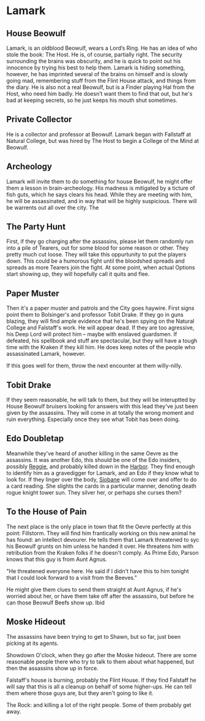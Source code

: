 # Lamark

## House Beowulf

Lamark, is an oldblood Beowulf, wears a Lord’s Ring. He has an idea of who stole the book: The Host. He is, of course, partially right. The security surrounding the brains was obscurity, and he is quick to point out his innocence by trying his best to help them. Lamark is hiding something, however, he has imprinted several of the brains on himself and is slowly going mad, remembering stuff from the Flint House attack, and things from the diary. He is also not a real Beowulf, but is a Finder playing Hal from the Host, who need him badly. He doesn’t want them to find that out, but he's bad at keeping secrets, so he just keeps his mouth shut sometimes.

## Private Collector

He is a collector and professor at Beowulf. Lamark began with Fallstaff at Natural College, but was hired by The Host to begin a College of the Mind at Beowulf.

## Archeology

Lamark will invite them to do something for house Beowulf, he might offer them a lesson in brain-archeology. His madness is mitigated by a ticture of fish guts, which he says clears his head. While they are meeting with him, he will be assassinated, and in way that will be highly suspicious. There will be warrents out all over the city. The 


## The Party Hunt

First, if they go charging after the assassins, please let them randomly run into a pile of Tearers, out for some blood for some reason or other. They pretty much cut loose. They will take this oppurtunity to put the players down. This could be a humorous fight until the bloodshed spreads and spreads as more Tearers join the fight. At some point, when actual Options start showing up, they will hopefully call it quits and flee.


## Paper Muster

Then it's a paper muster and patrols and the City goes haywire. First signs point them to Bolsinger's and professor Tobit Drake. If they go in guns blazing, they will find ample evidence that he's been spying on the Natural College and Falstaff's work. He will appear dead. If they are too agressive, his Deep Lord will protect him – maybe with enslaved guardsmen. If defeated, his spellbook and stuff are spectacular, but they will have a tough time with the Kraken if they kill him. He does keep notes of the people who assassinated Lamark, however.

If this goes well for them, throw the next encounter at them willy-nilly.

## Tobit Drake

If they seem reasonable, he will talk to them, but they will be interuptted by House Beowulf bruisers looking for answers with this lead they've just been given by the assassins. They will come in at totally the wrong moment and ruin everything. Especially once they see what Tobit has been doing.

## Edo Doubletap

Meanwhile they've heard of another killing in the same Oevre as the assassins. It was another Edo, this should be one of the Edo insiders, possibly [Reggie](/p/reggie_the_lame), and probably killed down in the [Harbor](/l/harbor). They find enough to identify him as a gravedigger for Lamark, and an Edo if they know what to look for. If they linger over the body, [Siobane](/p/siobane) will come over and offer to do a card reading. She slights the cards in a particular manner, denoting death rogue knight tower sun. They silver her, or perhaps she curses them?

## To the House of Pain

The next place is the only place in town that fit the Oevre perfectly at this point: Fillstorm. They will find him frantically working on this new animal he has found: an intellect devourer. He tells them that Lamark threatened to syc his Beowulf grunts on him unless he handed it over. He threatens him with retribution from the Kraken folks if he doesn't comply. As Prime Edo, Parson knows that this guy is from Aunt Agnus. 

"He threatened everyone here. He said if I didn't have this to him tonight that I could look forward to a visit from the Beeves."

He might give them clues to send them straight at Aunt Agnus, if he's worried about her, or have them take off after the assassins, but before he can those Beowulf Beefs show up. Ibid

## Moske Hideout

The assassins have been trying to get to Shawn, but so far, just been picking at its agents. 

Showdown O'clock, when they go after the Moske hideout. There are some reasonable people there who try to talk to them about what happened, but then the assassins show up in force.

  

Falstaff's house is burning, probably the Flint House. If they find Falstaff he will say that this is all a cleanup on behalf of some higher-ups. He can tell them where those guys are, but they aren't going to like it.

  

The Rock: and killing a lot of the right people. Some of them probably get away.